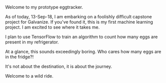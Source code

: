 Welcome to my prototype eggtracker.

As of today, 13-Sep-18, I am embarking on a foolishly difficult capstone project for Galvanize. If you've found it, this is my first machine learning project. I am excited to see where it takes me.

I plan to use TensorFlow to train an algorithm to count how many eggs are present in my refrigerator.

At a glance, this sounds exceedingly boring. Who cares how many eggs are in the fridge?!

It's not about the destination, it is about the journey.

Welcome to a wild ride.